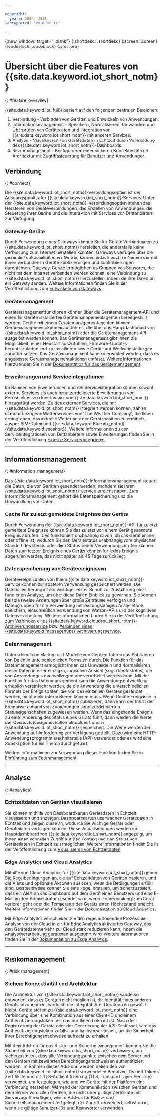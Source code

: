 ```yaml
---

copyright:
  years: 2016, 2018
lastupdated: "2018-01-17"

---
```


{:new_window: target="\_blank"}
{:shortdesc: .shortdesc}
{:screen: .screen}
{:codeblock: .codeblock}
{:pre: .pre}

# Übersicht über die Features von {{site.data.keyword.iot_short_notm}}
{: #feature_overview}

{{site.data.keyword.iot_full}} basiert auf den folgenden zentralen Bereichen:

  1. Verbindung - Verbinden von Geräten und Entwickeln von Anwendungen.
  2. Informationsmanagement - Speichern, Normalisieren, Umwandeln und Überprüfen von Gerätedaten und Integration von {{site.data.keyword.iot_short_notm}} mit anderen Services.
  3. Analyse - Visualisieren von Gerätedaten in Echtzeit durch Verwendung des {{site.data.keyword.iot_short_notm}}-Dashboards.
  4. Risikomanagement - Konfigurieren einer sicheren Konnektivität und Architektur mit Zugriffssteuerung für Benutzer und Anwendungen.

## Verbindung
{: #connect}

Die {{site.data.keyword.iot_short_notm}}-Verbindungsoption ist der Ausgangspunkt aller {{site.data.keyword.iot_short_notm}}-Services. Unter der {{site.data.keyword.iot_short_notm}}-Verbindungsoption stehen das Herstellen von Geräteverbindungen, das Erstellen von Anwendungen, die Steuerung Ihrer Geräte und die Interaktion mit Services von Drittanbietern zur Verfügung.

### Gateway-Geräte

Durch Verwendung eines Gateways können Sie für Geräte Verbindungen zu {{site.data.keyword.iot_short_notm}} herstellen, die andernfalls keine Verbindung zum Internet herstellen könnten. Gateways verfügen über die gesamte Funktionalität eines Geräts, können jedoch auch im Namen der mit ihnen verbundenen Geräte Publizierungen und Subkribierungen durchführen. Gateway-Geräte ermöglichen es Gruppen von Sensoren, die nicht mit dem Internet verbunden werden können, eine Verbindung zu {{site.data.keyword.iot_short_notm}} herzustellen, indem sie ihre Daten an ein Gateway senden. Weitere Informationen finden Sie in der Veröffentlichung zum [Entwickeln von Gateways](https://console.ng.bluemix.net/docs/services/IoT/gateways/gw_dev_index.html).

### Gerätemanagement

Gerätemanagementfunktionen können über die Gerätemanagement-API und einen für Geräte installierten Gerätemanagementagenten bereitgestellt werden. Geräte mit einem Gerätemanagementagenten können Gerätemanagementaktionen ausführen, die über das Hauptdashboard von {{site.data.keyword.iot_short_notm}} oder die Gerätemanagement-API ausgelöst werden können. Das Gerätemanagement gibt Ihnen die Möglichkeit, einen Neustart auszuführen, Firmware-Updates herunterzuladen und zu installieren sowie Geräte auf Werkseinstellungen zurückzusetzen. Das Gerätemanagement kann so erweitert werden, dass es angepasste Gerätemanagementaktionen umfasst. Weitere Informationen hierzu finden Sie in der [Dokumentation für das Gerätemanagement](https://console.ng.bluemix.net/docs/services/IoT/devices/device_mgmt/index.html).

### Erweiterungen und Serviceintegrationen

Im Rahmen von Erweiterungen und der Serviceintegration können sowohl externe Services als auch benutzerdefinierte Erweiterungen von Kernservices zu einer Instanz von {{site.data.keyword.iot_short_notm}} hinzugefügt werden. Zu den externen Services, die mit {{site.data.keyword.iot_short_notm}} integriert werden können, zählen standortbezogene Wetterservices von 'The Weather Company', die Ihnen ermöglichen, das aktuelle Wetter an einer Geräteposition zu ermitteln, Jasper-SIM-Daten und {{site.data.keyword.Bluemix_notm}} {{site.data.keyword.ssoshort}}. Weitere Informationen zu den Serviceintegrationen von Drittanbietern sowie Erweiterungen finden Sie in der Veröffentlichung [Externe Services integrieren](https://console.ng.bluemix.net/docs/services/IoT/reference/extensions/index.html).


---

## Informationsmanagement
{: #information_management}

Das {{site.data.keyword.iot_short_notm}}-Informationsmanagement steuert die Daten, die von Geräten gesendet werden, nachdem sie Ihren {{site.data.keyword.iot_short_notm}}-Service erreicht haben. Zum Informationsmanagement gehört die Datenspeicherung und die Umwandlung von Daten.

### Cache für zuletzt gemeldete Ereignisse des Geräts

Durch Verwendung der {{site.data.keyword.iot_short_notm}}-API für zuletzt gemeldete Ereignisse können Sie das zuletzt von einem Gerät gesendete Ereignis abrufen. Dies funktioniert unabhängig davon, ob das Gerät online oder offline ist, wodurch Sie den Gerätestatus unabhängig vom physischen Standort des Geräts oder dem Status seiner Verwendung abrufen können. Daten zum letzten Ereignis eines Geräts können für jedes Ereignis abgerufen werden, das nicht später als 45 Tage zurückliegt.

### Datenspeicherung von Geräteereignissen

Geräteereignisdaten von Ihrem {{site.data.keyword.iot_short_notm}}-Service können zur späteren Verwendung gespeichert werden. Die Datenspeicherung ist ein wichtiger erster Schritt zur Ausführung einer fundierten Analyse, um über diese Daten Einblick zu gewinnen. Sie können beispielsweise Änderungen über große Zeiträume verfolgen und Datengruppen für die Verwendung mit leistungsfähigen Analysetools speichern, einschließlich Verwendung von Watson-APIs und der kognitiven Datenverarbeitung. Weitere Informationen finden Sie in der Veröffentlichung zum [Verbinden eines {{site.data.keyword.cloudant_short_notm}}-Archivierungsservice](https://console.ng.bluemix.net/docs/services/IoT/cloudant_connector.html) bzw. [Verbinden eines {{site.data.keyword.messagehub}}-Archivierungsservice](https://console.ng.bluemix.net/docs/services/IoT/message_hub.html).

### Datenmanagement

Unterschiedliche Marken und Modelle von Geräten führen das Publizieren von Daten in unterschiedlichen Formaten durch. Die Funktion für das Datenmanagement ermöglicht Ihnen das Umwandeln und Normalisieren dieser Daten in einer einzigen, logischen Ansicht (sog. *Gerätestatus*), die von Anwendungen nachvollzogen und verarbeitet werden kann. Mit der Funktion für das Datenmanagement kann die Anwendungsentwicklung erheblich vereinfacht werden, da die Anwendung die unterschiedlichen Formate der Ereignisdaten, die von den einzelnen Geräten gesendet werden, nicht mehr interpretieren können muss. Wenn Geräte Ereignisse in {{site.data.keyword.iot_short_notm}} publizieren, dann kann der Inhalt der Ereignisse anhand von Zuordnungen benutzerdefinierten Statuseigenschaften zugewiesen werden. Wenn das eingehende Ereignis zu einer Änderung des Status eines Geräts führt, dann werden die Werte der Gerätestatuseigenschaften aktualisiert und in {{site.data.keyword.iot_short_notm}} gespeichert. Die Werte werden der Anwendung auf Anforderung zur Verfügung gestellt. Dazu wird eine HTTP-Anwendungsprogrammierschnittstelle (API) verwendet oder es wird eine Subskription für ein Thema durchgeführt.

Weitere Informationen zur Verwendung dieser Funktion finden Sie in [Einführung zum Datenmanagement](GA_information_management/ga_im_device_twin.html).

---
## Analyse
{: #analytics}

### Echtzeitdaten von Geräten visualisieren

Sie können mithilfe von Dashboardkarten Gerätedaten in Echtzeit visualisieren und anzeigen. Dashboardkarten überwachen Gerätedaten in Echtzeit und zeigen diese an, wodurch Sie wichtige Geräte oder Gerätedaten verfolgen können. Diese Visualisierungen werden im Hauptdashboard von {{site.data.keyword.iot_short_notm}} angezeigt, um Ihnen einen schnellen Zugriff auf den Kontext und den Status von Gerätedaten in Echtzeit zu ermöglichen. Weitere Informationen finden Sie in der Veröffentlichung zum [Visualisieren von Echtzeitdaten](https://console.ng.bluemix.net/docs/services/IoT/data_visualization.html).

### Edge Analytics und Cloud Analytics

Mithilfe von Cloud Analytics für {{site.data.keyword.iot_short_notm}} geben Sie Regelbedingungen an, die auf Echtzeitdaten von Geräten basieren, und die Alerts und optionale Aktionen auslösen, wenn die Bedingungen erfüllt sind. Beispielsweise können Sie eine Regel erstellen, um sicherzustellen, dass ein Alert an das Dashboard auf dem Gerät eines Benutzers und eine E-Mail an den Administrator gesendet wird, wenn die Verbindung zum Gerät verloren geht oder die Temperatur des Geräts einen Höchststand erreicht. Weitere Informationen finden Sie in der [Dokumentation zu Cloud Analytics](https://console.ng.bluemix.net/docs/services/IoT/cloud_analytics.html).

Mit Edge Analytics verschieben Sie den regelauslösenden Prozess der Analyse von der Cloud in ein für Edge Analytics aktiviertes Gateway, das den Gerätedatenverkehr zur Cloud stark reduzieren kann, indem die Analyseverarbeitung gerätenah ausgeführt wird. Weitere Informationen finden Sie in der [Dokumentation zu Edge Analytics](https://console.ng.bluemix.net/docs/services/IoT/edge_analytics.html).

---

## Risikomanagement
{: #risk_management}

### Sichere Konnektivität und Architektur

Die Architektur von {{site.data.keyword.iot_short_notm}} wurde so entworfen, dass es Geräten nicht möglich ist, die Identität eines anderen Geräts anzunehmen, wodurch die Integrität Ihrer Gerätedaten gewahrt bleibt. Geräte stellen zu {{site.data.keyword.iot_short_notm}} eine Verbindung über eine Kombination aus einer Client-ID und einem Authentifizierungstoken her, das nur Ihnen bekannt ist. Nach der Registrierung der Geräte oder der Generierung der API-Schlüssel, wird das Authentifizierungstoken zufalls- und hashverschlüsselt, um die Sicherheit Ihrer Berechtigungsnachweise aufrecht zu erhalten.

Mit dem Add-on für das Risiko- und Sicherheitsmangement können Sie die Sicherheit von {{site.data.keyword.iot_short_notm}} verbessern, um sicherzustellen, dass alle Verbindungspunkte zwischen dem Server und den Geräten mit bewährten Berechtigungsnachweisen authentifiziert werden. Im Rahmen dieses Add-ons werden neben den von {{site.data.keyword.iot_short_notm}} verwendeten Benutzer-IDs und Tokens Zertifikate und die TLS-Authentifizierung (TLS, Transport Layer Security) verwendet, um festzulegen, wie und wo Geräte mit der Plattform eine Verbindung herstellen. Während der Kommunikation zwischen Geräten und dem Server wird allen Geräten, die nicht über gültige Zertifikate mit Serverzugriff verfügen, wie im Add-on für Risiko- und Sicherheitsmanagement festgelegt, der Zugriff verweigert, selbst dann, wenn sie gültige Benutzer-IDs und Kennwörter verwenden.

---
